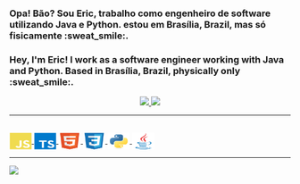 
<h3>Opa! Bão? Sou Eric, trabalho como engenheiro de software utilizando Java e Python. estou em Brasília, Brazil, mas só fisicamente :sweat_smile:.</h3>
<h3>Hey, I'm Eric! I work as a software engineer working with Java and Python. Based in Brasília, Brazil, physically only :sweat_smile:.</h3>

<div align="center">
  <a href="https://github.com/ericampos">
  <img height="180em" src="https://github-readme-stats.vercel.app/api?username=ericampos&show_icons=true&theme=dark&include_all_commits=true&count_private=true"/>
  <img height="180em" src="https://github-readme-stats.vercel.app/api/top-langs/?username=ericampos&layout=compact&langs_count=7&theme=dark"/>
</div>
<hr/>
<div style="display: inline_block"><br>
  <img align="center" alt="Eric-Js" height="30" width="40" src="https://raw.githubusercontent.com/devicons/devicon/master/icons/javascript/javascript-plain.svg">
  <img align="center" alt="Eric-Ts" height="30" width="40" src="https://raw.githubusercontent.com/devicons/devicon/master/icons/typescript/typescript-plain.svg">
  <img align="center" alt="Eric-HTML" height="30" width="40" src="https://raw.githubusercontent.com/devicons/devicon/master/icons/html5/html5-original.svg">
  <img align="center" alt="Eric-CSS" height="30" width="40" src="https://raw.githubusercontent.com/devicons/devicon/master/icons/css3/css3-original.svg">
  <img align="center" alt="Eric-Python" height="30" width="40" src="https://raw.githubusercontent.com/devicons/devicon/master/icons/python/python-original.svg">
  <img align="center" alt="Eric-Csharp" height="30" width="40" src="https://raw.githubusercontent.com/devicons/devicon/master/icons/java/java-original.svg">
</div>
<hr/>
<div> 
  <a href="https://www.linkedin.com/in/camposeric" target="_blank"><img src="https://img.shields.io/badge/-LinkedIn-%230077B5?style=for-the-badge&logo=linkedin&logoColor=white" target="_blank"></a> 
</div>